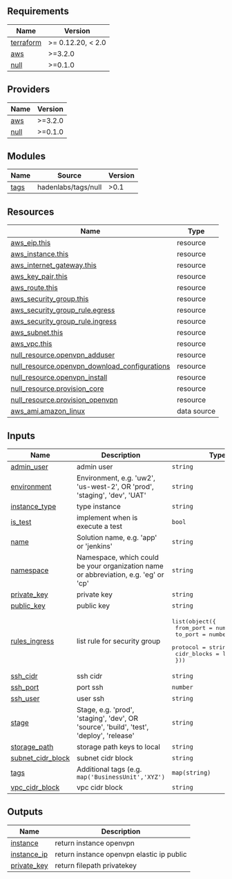 <!-- BEGIN_TF_DOCS -->
## Requirements

| Name | Version |
|------|---------|
| <a name="requirement_terraform"></a> [terraform](#requirement\_terraform) | >= 0.12.20, < 2.0 |
| <a name="requirement_aws"></a> [aws](#requirement\_aws) | >=3.2.0 |
| <a name="requirement_null"></a> [null](#requirement\_null) | >=0.1.0 |

## Providers

| Name | Version |
|------|---------|
| <a name="provider_aws"></a> [aws](#provider\_aws) | >=3.2.0 |
| <a name="provider_null"></a> [null](#provider\_null) | >=0.1.0 |

## Modules

| Name | Source | Version |
|------|--------|---------|
| <a name="module_tags"></a> [tags](#module\_tags) | hadenlabs/tags/null | >0.1 |

## Resources

| Name | Type |
|------|------|
| [aws_eip.this](https://registry.terraform.io/providers/hashicorp/aws/latest/docs/resources/eip) | resource |
| [aws_instance.this](https://registry.terraform.io/providers/hashicorp/aws/latest/docs/resources/instance) | resource |
| [aws_internet_gateway.this](https://registry.terraform.io/providers/hashicorp/aws/latest/docs/resources/internet_gateway) | resource |
| [aws_key_pair.this](https://registry.terraform.io/providers/hashicorp/aws/latest/docs/resources/key_pair) | resource |
| [aws_route.this](https://registry.terraform.io/providers/hashicorp/aws/latest/docs/resources/route) | resource |
| [aws_security_group.this](https://registry.terraform.io/providers/hashicorp/aws/latest/docs/resources/security_group) | resource |
| [aws_security_group_rule.egress](https://registry.terraform.io/providers/hashicorp/aws/latest/docs/resources/security_group_rule) | resource |
| [aws_security_group_rule.ingress](https://registry.terraform.io/providers/hashicorp/aws/latest/docs/resources/security_group_rule) | resource |
| [aws_subnet.this](https://registry.terraform.io/providers/hashicorp/aws/latest/docs/resources/subnet) | resource |
| [aws_vpc.this](https://registry.terraform.io/providers/hashicorp/aws/latest/docs/resources/vpc) | resource |
| [null_resource.openvpn_adduser](https://registry.terraform.io/providers/hashicorp/null/latest/docs/resources/resource) | resource |
| [null_resource.openvpn_download_configurations](https://registry.terraform.io/providers/hashicorp/null/latest/docs/resources/resource) | resource |
| [null_resource.openvpn_install](https://registry.terraform.io/providers/hashicorp/null/latest/docs/resources/resource) | resource |
| [null_resource.provision_core](https://registry.terraform.io/providers/hashicorp/null/latest/docs/resources/resource) | resource |
| [null_resource.provision_openvpn](https://registry.terraform.io/providers/hashicorp/null/latest/docs/resources/resource) | resource |
| [aws_ami.amazon_linux](https://registry.terraform.io/providers/hashicorp/aws/latest/docs/data-sources/ami) | data source |

## Inputs

| Name | Description | Type | Default | Required |
|------|-------------|------|---------|:--------:|
| <a name="input_admin_user"></a> [admin\_user](#input\_admin\_user) | admin user | `string` | `"openvpn"` | no |
| <a name="input_environment"></a> [environment](#input\_environment) | Environment, e.g. 'uw2', 'us-west-2', OR 'prod', 'staging', 'dev', 'UAT' | `string` | `null` | no |
| <a name="input_instance_type"></a> [instance\_type](#input\_instance\_type) | type instance | `string` | `"t2.micro"` | no |
| <a name="input_is_test"></a> [is\_test](#input\_is\_test) | implement when is execute a test | `bool` | `false` | no |
| <a name="input_name"></a> [name](#input\_name) | Solution name, e.g. 'app' or 'jenkins' | `string` | n/a | yes |
| <a name="input_namespace"></a> [namespace](#input\_namespace) | Namespace, which could be your organization name or abbreviation, e.g. 'eg' or 'cp' | `string` | `null` | no |
| <a name="input_private_key"></a> [private\_key](#input\_private\_key) | private key | `string` | n/a | yes |
| <a name="input_public_key"></a> [public\_key](#input\_public\_key) | public key | `string` | n/a | yes |
| <a name="input_rules_ingress"></a> [rules\_ingress](#input\_rules\_ingress) | list rule for security group | <pre>list(object({<br>    from_port   = number<br>    to_port     = number<br>    protocol    = string<br>    cidr_blocks = list(string)<br>  }))</pre> | `[]` | no |
| <a name="input_ssh_cidr"></a> [ssh\_cidr](#input\_ssh\_cidr) | ssh cidr | `string` | `"0.0.0.0/0"` | no |
| <a name="input_ssh_port"></a> [ssh\_port](#input\_ssh\_port) | port ssh | `number` | `22` | no |
| <a name="input_ssh_user"></a> [ssh\_user](#input\_ssh\_user) | user ssh | `string` | `"ubuntu"` | no |
| <a name="input_stage"></a> [stage](#input\_stage) | Stage, e.g. 'prod', 'staging', 'dev', OR 'source', 'build', 'test', 'deploy', 'release' | `string` | `null` | no |
| <a name="input_storage_path"></a> [storage\_path](#input\_storage\_path) | storage path keys to local | `string` | `"~/openvpn"` | no |
| <a name="input_subnet_cidr_block"></a> [subnet\_cidr\_block](#input\_subnet\_cidr\_block) | subnet cidr block | `string` | `"10.0.0.0/16"` | no |
| <a name="input_tags"></a> [tags](#input\_tags) | Additional tags (e.g. `map('BusinessUnit','XYZ')` | `map(string)` | `{}` | no |
| <a name="input_vpc_cidr_block"></a> [vpc\_cidr\_block](#input\_vpc\_cidr\_block) | vpc cidr block | `string` | `"10.0.0.0/16"` | no |

## Outputs

| Name | Description |
|------|-------------|
| <a name="output_instance"></a> [instance](#output\_instance) | return instance openvpn |
| <a name="output_instance_ip"></a> [instance\_ip](#output\_instance\_ip) | return instance openvpn elastic ip public |
| <a name="output_private_key"></a> [private\_key](#output\_private\_key) | return filepath privatekey |
<!-- END_TF_DOCS -->
